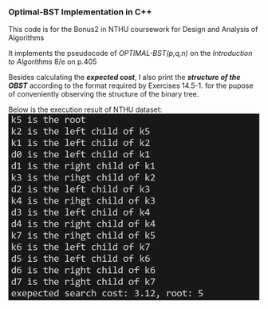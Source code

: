 ### Optimal-BST Implementation in C++ 


This code is for the Bonus2 in NTHU coursework for Design and Analysis of Algorithms

It implements the pseudocode of *OPTIMAL-BST(p,q,n)* on the *Introduction to Algorithms* 8/e on p.405 

Besides calculating the ***expected cost***, I also print the ***structure of the OBST*** according to the format required by Exercises 14.5-1. for the pupose of
conveniently observing the structure of the binary tree.



Below is the execution result of NTHU dataset:
![Alt text](exec_result.png)

